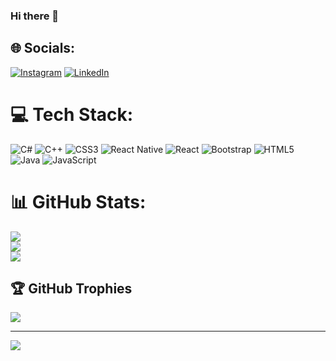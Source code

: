 ### Hi there 👋


## 🌐 Socials:
[![Instagram](https://img.shields.io/badge/Instagram-%23E4405F.svg?logo=Instagram&logoColor=white)](https://instagram.com/@hsnulusoy) [![LinkedIn](https://img.shields.io/badge/LinkedIn-%230077B5.svg?logo=linkedin&logoColor=white)](https://linkedin.com/in/hasan-ulusoy-react) 

# 💻 Tech Stack:
![C#](https://img.shields.io/badge/c%23-%23239120.svg?style=for-the-badge&logo=c-sharp&logoColor=white) ![C++](https://img.shields.io/badge/c++-%2300599C.svg?style=for-the-badge&logo=c%2B%2B&logoColor=white) ![CSS3](https://img.shields.io/badge/css3-%231572B6.svg?style=for-the-badge&logo=css3&logoColor=white) ![React Native](https://img.shields.io/badge/react_native-%2320232a.svg?style=for-the-badge&logo=react&logoColor=%2361DAFB) ![React](https://img.shields.io/badge/react-%2320232a.svg?style=for-the-badge&logo=react&logoColor=%2361DAFB) ![Bootstrap](https://img.shields.io/badge/bootstrap-%23563D7C.svg?style=for-the-badge&logo=bootstrap&logoColor=white) ![HTML5](https://img.shields.io/badge/html5-%23E34F26.svg?style=for-the-badge&logo=html5&logoColor=white) ![Java](https://img.shields.io/badge/java-%23ED8B00.svg?style=for-the-badge&logo=java&logoColor=white) ![JavaScript](https://img.shields.io/badge/javascript-%23323330.svg?style=for-the-badge&logo=javascript&logoColor=%23F7DF1E)
# 📊 GitHub Stats:
![](https://github-readme-stats.vercel.app/api?username=johsan32&theme=dark&hide_border=false&include_all_commits=false&count_private=false)<br/>
![](https://github-readme-streak-stats.herokuapp.com/?user=johsan32&theme=dark&hide_border=false)<br/>
![](https://github-readme-stats.vercel.app/api/top-langs/?username=johsan32&theme=dark&hide_border=false&include_all_commits=false&count_private=false&layout=compact)

## 🏆 GitHub Trophies
![](https://github-profile-trophy.vercel.app/?username=johsan32&theme=radical&no-frame=true&no-bg=true&margin-w=4)

---
[![](https://visitcount.itsvg.in/api?id=johsan32&icon=0&color=0)](https://visitcount.itsvg.in)

<!-- Proudly created with GPRM ( https://gprm.itsvg.in ) -->
